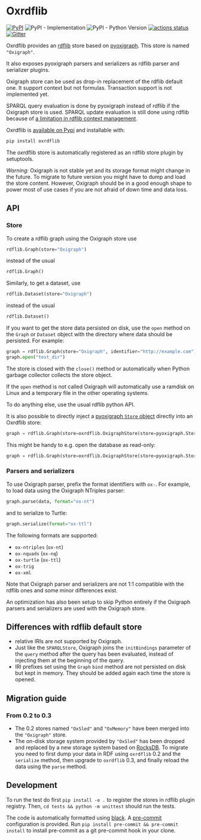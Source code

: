 Oxrdflib
========

[![PyPI](https://img.shields.io/pypi/v/oxrdflib)](https://pypi.org/project/oxrdflib/)
![PyPI - Implementation](https://img.shields.io/pypi/implementation/oxrdflib)
![PyPI - Python Version](https://img.shields.io/pypi/pyversions/oxrdflib)
[![actions status](https://github.com/oxigraph/oxrdflib/workflows/build/badge.svg)](https://github.com/oxigraph/oxrdflib/actions)
[![Gitter](https://badges.gitter.im/oxigraph/community.svg)](https://gitter.im/oxigraph/community?utm_source=badge&utm_medium=badge&utm_campaign=pr-badge)

Oxrdflib provides an [rdflib](https://rdflib.readthedocs.io/) store based on [pyoxigraph](https://oxigraph.org/pyoxigraph/).
This store is named `"Oxigraph"`.

It also exposes pyoxigraph parsers and serializers as rdflib parser and serializer plugins.

Oxigraph store can be used as drop-in replacement of the rdflib default one. It support context but not formulas.
Transaction support is not implemented yet.

SPARQL query evaluation is done by pyoxigraph instead of rdflib if the Oxigraph store is used.
SPARQL update evaluation is still done using rdflib because of [a limitation in rdflib context management](https://github.com/RDFLib/rdflib/issues/1396).

Oxrdflib is [available on Pypi](https://pypi.org/project/oxrdflib/) and installable with:
```bash
pip install oxrdflib
```

The oxrdflib store is automatically registered as an rdflib store plugin by setuptools.

*Warning:* Oxigraph is not stable yet and its storage format might change in the future.
To migrate to future version you might have to dump and load the store content.
However, Oxigraph should be in a good enough shape to power most of use cases if you are not afraid of down time and data loss.

## API

### Store

To create a rdflib graph using the Oxigraph store use
```python
rdflib.Graph(store="Oxigraph")
```
instead of the usual
```python
rdflib.Graph()
```

Similarly, to get a dataset, use

```python
rdflib.Dataset(store="Oxigraph")
```
instead of the usual
```python
rdflib.Dataset()
```

If you want to get the store data persisted on disk, use the `open` method on the `Graph` or `Dataset` object with the directory where data should be persisted. For example:
```python
graph = rdflib.Graph(store="Oxigraph", identifier="http://example.com") # without identifier, some blank node will be used
graph.open("test_dir")
```
The store is closed with the `close()` method or automatically when Python garbage collector collects the store object.

If the `open` method is not called Oxigraph will automatically use a ramdisk on Linux and a temporary file in the other operating systems.

To do anything else, use the usual rdflib python API.

It is also possible to directly inject a [pyoxigraph `Store` object](https://pyoxigraph.readthedocs.io/en/stable/store.html#pyoxigraph.Store) directly into an Oxrdflib store:

```python
graph = rdflib.Graph(store=oxrdflib.OxigraphStore(store=pyoxigraph.Store("test_dir")))
```

This might be handy to e.g. open the database as read-only:

```python
graph = rdflib.Graph(store=oxrdflib.OxigraphStore(store=pyoxigraph.Store.read_only("test_dir")))
```

### Parsers and serializers

To use Oxigraph parser, prefix the format identifiers with `ox-`.
For example, to load data using the Oxigraph NTriples parser:
```python
graph.parse(data, format="ox-nt")
```
and to serialize to Turtle:
```python
graph.serialize(format="ox-ttl")
```

The following formats are supported:
- `ox-ntriples` (`ox-nt`)
- `ox-nquads` (`ox-nq`)
- `ox-turtle` (`ox-ttl`)
- `ox-trig`
- `ox-xml`

Note that Oxigraph parser and serializers are not 1:1 compatible with the rdflib ones and some minor differences exist.

An optimization has also been setup to skip Python entirely
if the Oxigraph parsers and serializers are used with the Oxigraph store.

## Differences with rdflib default store
- relative IRIs are not supported by Oxigraph.
- Just like the `SPARQLStore`, Oxigraph joins the `initBindings` parameter of the `query` method after the query has been evaluated, instead of injecting them at the beginning of the query.
- IRI prefixes set using the `Graph` `bind` method are not persisted on disk but kept in memory. They should be added again each time the store is opened.

## Migration guide

### From 0.2 to 0.3
* The 0.2 stores named `"OxSled"` and `"OxMemory"` have been merged into the `"Oxigraph"` store.
* The on-disk storage system provided by `"OxSled"` has been dropped and replaced by a new storage system based on [RocksDB](https://rocksdb.org/).
  To migrate you need to first dump your data in RDF using `oxrdflib` 0.2 and the `serialize` method, then upgrade to `oxrdflib` 0.3, and finally reload the data using the `parse` method.

## Development

To run the test do first `pip install -e .` to register the stores in rdflib plugin registry.
Then, `cd tests && python -m unittest` should run the tests.

The code is automatically formatted using [black](https://github.com/psf/black). A [pre-commit](https://pre-commit.com/) configuration is provided.
Run `pip install pre-commit && pre-commit install` to install pre-commit as a git pre-commit hook in your clone.
